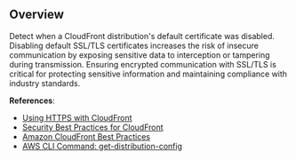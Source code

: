 ## Overview

Detect when a CloudFront distribution's default certificate was disabled. Disabling default SSL/TLS certificates increases the risk of insecure communication by exposing sensitive data to interception or tampering during transmission. Ensuring encrypted communication with SSL/TLS is critical for protecting sensitive information and maintaining compliance with industry standards.

**References**:
- [Using HTTPS with CloudFront](https://docs.aws.amazon.com/AmazonCloudFront/latest/DeveloperGuide/using-https.html)
- [Security Best Practices for CloudFront](https://docs.aws.amazon.com/AmazonCloudFront/latest/DeveloperGuide/distribution-web-values-specify.html#DistributionSettings.SecureConnections)
- [Amazon CloudFront Best Practices](https://docs.aws.amazon.com/AmazonCloudFront/latest/DeveloperGuide/best-practices.html)
- [AWS CLI Command: get-distribution-config](https://awscli.amazonaws.com/v2/documentation/api/latest/reference/cloudfront/get-distribution-config.html)
